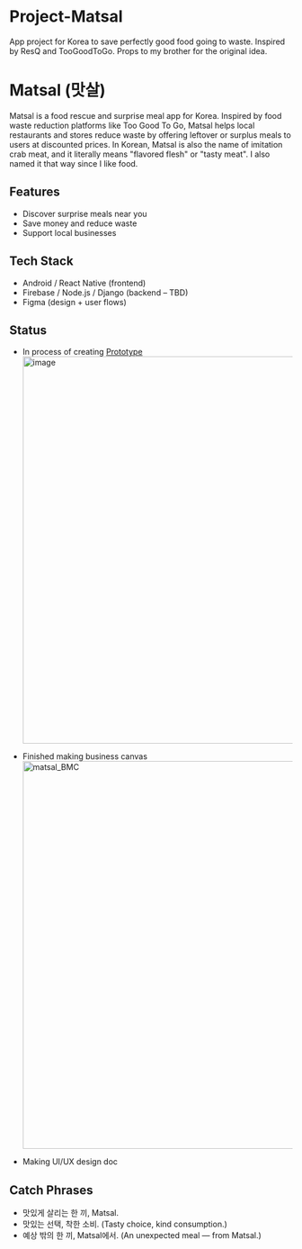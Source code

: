 # Project-Matsal

App project for Korea to save perfectly good food going to waste. Inspired by ResQ and TooGoodToGo. Props to my brother for the original idea. 

# Matsal (맛살)

Matsal is a food rescue and surprise meal app for Korea. Inspired by food waste reduction platforms like Too Good To Go, Matsal helps local restaurants and stores reduce waste by offering leftover or surplus meals to users at discounted prices.
In Korean, Matsal is also the name of imitation crab meat, and it literally means "flavored flesh" or "tasty meat". I also named it that way since I like food. 

## Features
- Discover surprise meals near you
- Save money and reduce waste
- Support local businesses

## Tech Stack
- Android / React Native (frontend)
- Firebase / Node.js / Django (backend – TBD)
- Figma (design + user flows)

## Status
- In process of creating [Prototype](https://www.figma.com/proto/tRUQArOYTzbv9uuy7PBuUp/Matsal?node-id=14-3&t=y7LOV4wmizhD3jje-1)
  <img width="1385" height="688" alt="image" src="https://github.com/user-attachments/assets/51f4b31f-7621-4939-995c-a33cd372ea06" />
- Finished making business canvas
  <img width="974" height="689" alt="matsal_BMC" src="https://github.com/user-attachments/assets/077f9626-c3a1-47e0-a456-edd2668c1a41" />



- Making UI/UX design doc

## Catch Phrases
- 맛있게 살리는 한 끼, Matsal.
- 맛있는 선택, 착한 소비. (Tasty choice, kind consumption.)
- 예상 밖의 한 끼, Matsal에서. (An unexpected meal — from Matsal.)

